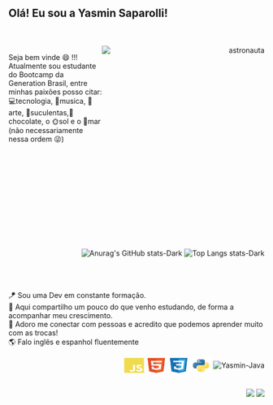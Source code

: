 ## Olá! Eu sou a Yasmin Saparolli!

<br>



<div style= "display: inline_block" align="right"><br>
 <img alt="astronauta" align="right" height="400" width="320"  src="https://user-images.githubusercontent.com/127205957/230701400-18cce081-0190-4305-811d-81901b16a555.png")/>
<section align = "left">


 Seja bem vinde 😄 !!! Atualmente sou estudante do Bootcamp da Generation Brasil, entre minhas paixões posso citar: 💻tecnologia, 🎵musica, 🎨arte, 🌵suculentas,🍫chocolate, o 🌞sol e o 🌊mar (não necessariamente nessa ordem 😜)
 </section> <br>

![Anurag's GitHub stats-Dark](https://github-readme-stats.vercel.app/api?username=yasmin-ccs&bg_color=DEG,84539b,d46752&ring_color=dbdbe8&title_color=dbdbe8&text_color=dbdbe8&hide_border=true#gh-dark-mode-only)
![Top Langs stats-Dark](https://github-readme-stats.vercel.app/api/top-langs/?username=yasmin-ccs&&layout=compact&bg_color=DEG,d46752,84539b&title_color=dbdbe8&text_color=dbdbe8&hide_border=true#gh-dark-mode-only)
 
</div>
<br>
<br> <br>
 <section align = "left">
  🪁 Sou uma Dev em constante formação. <br>
  🌱 Aqui compartilho um pouco do que venho estudando, de forma a acompanhar meu crescimento.<br>
  🥳 Adoro me conectar com pessoas e acredito que podemos aprender muito com as trocas!<br>
  🌎 Falo inglês e espanhol fluentemente<br>
 </section>

<div style= "display: inline_block" align="right"><br>
 <img align="center" alt="Yasmin-Js" height="30" width="40" src="https://raw.githubusercontent.com/devicons/devicon/master/icons/javascript/javascript-plain.svg">
 <img align="center" alt="Yasmin-HTML" height="30" width="40" src="https://raw.githubusercontent.com/devicons/devicon/master/icons/html5/html5-original.svg">
 <img align="center" alt="Yasmin-CSS" height="30" width="40" src="https://raw.githubusercontent.com/devicons/devicon/master/icons/css3/css3-original.svg">
 <img align="center" alt="Yasmin-Python" height="30" width="40" src="https://raw.githubusercontent.com/devicons/devicon/master/icons/python/python-original.svg">
 <img align="center" alt="Yasmin-Java" height="30" width="40" src="https://cdn.jsdelivr.net/gh/devicons/devicon/icons/java/java-original.svg" />

<br>
<br>

<a href = "mailto:yas.carozzi@gmail.com"><img src="https://img.shields.io/badge/Gmail-D14836?style=for-the-badge&logo=gmail&logoColor=white" target="_blank"></a>
<a href="https://www.linkedin.com/in/yasmin-saparolli/" target="_blank"><img src="https://img.shields.io/badge/-LinkedIn-%230077B5?style=for-the-badge&logo=linkedin&logoColor=white" target="_blank"></a>

<br>


 </div>
 

